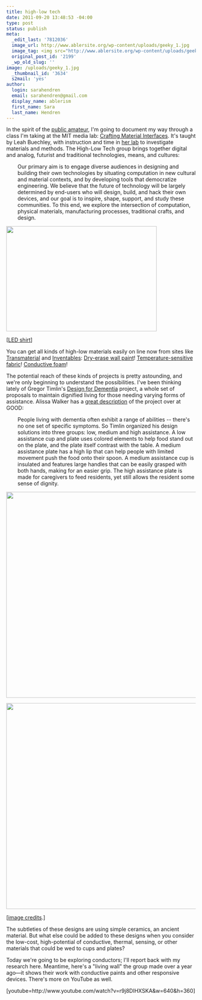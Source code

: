 ```yaml
---
title: high-low tech
date: 2011-09-20 13:48:53 -04:00
type: post
status: publish
meta:
  _edit_last: '7812036'
  image_url: http://www.ablersite.org/wp-content/uploads/geeky_1.jpg
  image_tag: <img src="http://www.ablersite.org/wp-content/uploads/geeky_1.jpg" />
  original_post_id: '2199'
  _wp_old_slug: ''
image: /uploads/geeky_1.jpg
  _thumbnail_id: '3634'
  s2mail: 'yes'
author:
  login: sarahendren
  email: sarahendren@gmail.com
  display_name: ablerism
  first_name: Sara
  last_name: Hendren
---
```


<p>In the spirit of the <a href="http://www.ablersite.org/2011/03/the-public-amateur/">public amateur</a>, I'm going to document my way through a class I'm taking at the MIT media lab: <a href="http://material.media.mit.edu/">Crafting Material Interfaces</a>. It's taught by Leah Buechley, with instruction and time in <a href="http://hlt.media.mit.edu/">her lab</a> to investigate materials and methods. The High-Low Tech group brings together digital and analog, futurist and traditional technologies, means, and cultures:</p>
<p style="padding-left:30px;">Our primary aim is to engage diverse audiences in designing and building their own technologies by situating computation in new cultural and material contexts, and by developing tools that democratize engineering. We believe that the future of technology will be largely determined by end-users who will design, build, and hack their own devices, and our goal is to inspire, shape, support, and study these communities. To this end, we explore the intersection of computation, physical materials, manufacturing processes, traditional crafts, and design.</p>
<p><a href="http://ablersite.files.wordpress.com/2011/09/led_shirt.jpg"><img class="alignnone size-full wp-image-3634" title="led_shirt" src="{{ site.baseurl }}/uploads/led_shirt.jpg" alt="" width="400" height="280" /></a></p>
<p>[<a href="http://www.forbes.com/2008/09/09/innovation-geek-fashion-tech-egang08-cz_cf_0909fashion_slide_2.html">LED shirt</a>]</p>
<p>You can get all kinds of high-low materials easily on line now from sites like <a href="http://transmaterial.net/">Transmaterial</a> and <a href="http://www.inventables.com/">Inventables</a>: <a href="http://www.inventables.com/categories/coatings/paint">Dry-erase wall paint</a>! <a href="http://www.inventables.com/categories/raw-materials/textiles-thread-yarn">Temperature-sensitive fabric</a>! <a href="http://www.inventables.com/categories/electrical/conductive">Conductive foam</a>!</p>
<p>The potential reach of these kinds of projects is pretty astounding, and we're only beginning to understand the possibilities. I've been thinking lately of Gregor Timlin's <a href="http://www.hhc.rca.ac.uk/2988-3029/all/1/Design-and-Dementia.aspx#">Design for Dementia</a> project, a whole set of proposals to maintain dignified living for those needing varying forms of assistance. Alissa Walker has a <a href="http://www.fastcodesign.com/1664498/a-dining-experience-that-aids-the-elderly-suffering-dementia">great description</a> of the project over at GOOD:</p>
<p style="padding-left:30px;">People living with dementia often exhibit a range of abilities -- there's no one set of specific symptoms. So Timlin organized his design solutions into three groups: low, medium and high assistance. A low assistance cup and plate uses colored elements to help food stand out on the plate, and the plate itself contrast with the table. A medium assistance plate has a high lip that can help people with limited movement push the food onto their spoon. A medium assistance cup is insulated and features large handles that can be easily grasped with both hands, making for an easier grip. The high assistance plate is made for caregivers to feed residents, yet still allows the resident some sense of dignity.</p>
<p><a href="http://ablersite.files.wordpress.com/2011/09/design-for-dementia-001.jpg"><img class="alignnone size-full wp-image-3636" title="design-for-dementia-001" src="{{ site.baseurl }}/uploads/design-for-dementia-001.jpg" alt="" width="548" height="548" /></a></p>
<p><a href="http://ablersite.files.wordpress.com/2011/09/design-for-dementia-002.jpg"><img class="alignnone size-full wp-image-3637" title="design-for-dementia-002" src="{{ site.baseurl }}/uploads/design-for-dementia-002.jpg" alt="" width="548" height="548" /></a></p>
<p>[<a href="http://ateliertally.com/design-for-dementia/">image credits</a>.]</p>
<p>The subtleties of these designs are using simple ceramics, an ancient material. But what else could be added to these designs when you consider the low-cost, high-potential of conductive, thermal, sensing, or other materials that could be wed to cups and plates?</p>
<p>Today we're going to be exploring conductors; I'll report back with my research here. Meantime, here's a "living wall" the group made over a year ago—it shows their work with conductive paints and other responsive devices. There's more on YouTube as well.</p>
<p>[youtube=http://www.youtube.com/watch?v=r9j8DIHXSKA&amp;w=640&amp;h=360]</p>
